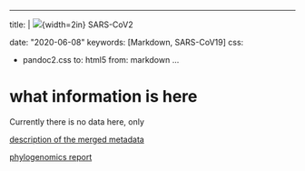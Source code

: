
---
title: |
  ![](figures/logo.png){width=2in} SARS-CoV2 

date: "2020-06-08"
keywords: [Markdown, SARS-CoV19]
css:
- pandoc2.css
to: html5
from: markdown
...

# what information is here 

Currently there is no data here, only 

[description of the merged metadata](latest/perobaDB.0608.html)

[phylogenomics report](latest/report_2020-06-08.html)

